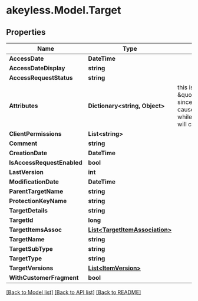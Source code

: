 # akeyless.Model.Target

## Properties

Name | Type | Description | Notes
------------ | ------------- | ------------- | -------------
**AccessDate** | **DateTime** |  | [optional] 
**AccessDateDisplay** | **string** |  | [optional] 
**AccessRequestStatus** | **string** |  | [optional] 
**Attributes** | **Dictionary&lt;string, Object&gt;** | this is not \&quot;omitempty\&quot; since an empty value causes no update while an empty map will clear the attributes | [optional] 
**ClientPermissions** | **List&lt;string&gt;** |  | [optional] 
**Comment** | **string** |  | [optional] 
**CreationDate** | **DateTime** |  | [optional] 
**IsAccessRequestEnabled** | **bool** |  | [optional] 
**LastVersion** | **int** |  | [optional] 
**ModificationDate** | **DateTime** |  | [optional] 
**ParentTargetName** | **string** |  | [optional] 
**ProtectionKeyName** | **string** |  | [optional] 
**TargetDetails** | **string** |  | [optional] 
**TargetId** | **long** |  | [optional] 
**TargetItemsAssoc** | [**List&lt;TargetItemAssociation&gt;**](TargetItemAssociation.md) |  | [optional] 
**TargetName** | **string** |  | [optional] 
**TargetSubType** | **string** |  | [optional] 
**TargetType** | **string** |  | [optional] 
**TargetVersions** | [**List&lt;ItemVersion&gt;**](ItemVersion.md) |  | [optional] 
**WithCustomerFragment** | **bool** |  | [optional] 

[[Back to Model list]](../README.md#documentation-for-models) [[Back to API list]](../README.md#documentation-for-api-endpoints) [[Back to README]](../README.md)


